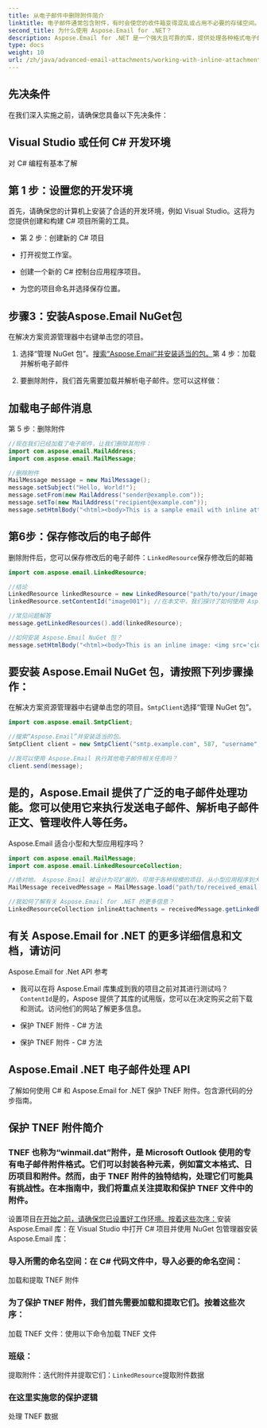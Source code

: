```yaml
---
title: 从电子邮件中删除附件简介
linktitle: 电子邮件通常包含附件，有时会使您的收件箱变得混乱或占用不必要的存储空间。在本文中，我们将探讨如何使用 Aspose.Email for .NET 库以编程方式从电子邮件中删除附件。 Aspose.Email 提供了一套强大的工具来处理电子邮件和附件，使其成为此任务的绝佳选择。
second_title: 为什么使用 Aspose.Email for .NET？
description: Aspose.Email for .NET 是一个强大且可靠的库，提供处理各种格式电子邮件的全面功能。它允许您操作电子邮件、附件、收件人等。借助其用户友好的 API，您可以轻松地将电子邮件处理功能集成到您的 C# 应用程序中。
type: docs
weight: 10
url: /zh/java/advanced-email-attachments/working-with-inline-attachments/
---
```


## 先决条件

在我们深入实施之前，请确保您具备以下先决条件：

## Visual Studio 或任何 C# 开发环境

对 C# 编程有基本了解

## 第 1 步：设置您的开发环境

首先，请确保您的计算机上安装了合适的开发环境，例如 Visual Studio。这将为您提供创建和构建 C# 项目所需的工具。

- 第 2 步：创建新的 C# 项目

- 打开视觉工作室。

- 创建一个新的 C# 控制台应用程序项目。

- 为您的项目命名并选择保存位置。

## 步骤3：安装Aspose.Email NuGet包

在解决方案资源管理器中右键单击您的项目。

1. 选择“管理 NuGet 包”。[搜索“Aspose.Email”并安装适当的包。](https://reference.aspose.com/email/java/)第 4 步：加载并解析电子邮件

2. 要删除附件，我们首先需要加载并解析电子邮件。您可以这样做：

## 加载电子邮件消息

第 5 步：删除附件

```java
//现在我们已经加载了电子邮件，让我们删除其附件：
import com.aspose.email.MailAddress;
import com.aspose.email.MailMessage;

//删除附件
MailMessage message = new MailMessage();
message.setSubject("Hello, World!");
message.setFrom(new MailAddress("sender@example.com"));
message.setTo(new MailAddress("recipient@example.com"));
message.setHtmlBody("<html><body>This is a sample email with inline attachments.</body></html>");
```

## 第6步：保存修改后的电子邮件

删除附件后，您可以保存修改后的电子邮件：`LinkedResource`保存修改后的邮箱

```java
import com.aspose.email.LinkedResource;

//结论
LinkedResource linkedResource = new LinkedResource("path/to/your/image.png");
linkedResource.setContentId("image001"); //在本文中，我们探讨了如何使用 Aspose.Email for .NET 库从电子邮件中删除附件。我们讨论了干净收件箱的重要性以及 Aspose.Email 如何简化附件操作过程。通过遵循本指南中概述的步骤，您可以轻松地将此功能集成到您自己的 C# 应用程序中。

//常见问题解答
message.getLinkedResources().add(linkedResource);

//如何安装 Aspose.Email NuGet 包？
message.setHtmlBody("<html><body>This is an inline image: <img src='cid:image001'></body></html>");
```

## 要安装 Aspose.Email NuGet 包，请按照下列步骤操作：

在解决方案资源管理器中右键单击您的项目。`SmtpClient`选择“管理 NuGet 包”。

```java
import com.aspose.email.SmtpClient;

//搜索“Aspose.Email”并安装适当的包。
SmtpClient client = new SmtpClient("smtp.example.com", 587, "username", "password");

//我可以使用 Aspose.Email 执行其他电子邮件相关任务吗？
client.send(message);
```

## 是的，Aspose.Email 提供了广泛的电子邮件处理功能。您可以使用它来执行发送电子邮件、解析电子邮件正文、管理收件人等任务。

Aspose.Email 适合小型和大型应用程序吗？

```java
import com.aspose.email.MailMessage;
import com.aspose.email.LinkedResourceCollection;

//绝对地。 Aspose.Email 被设计为可扩展的，可用于各种规模的项目，从小型应用程序到大型企业解决方案。
MailMessage receivedMessage = MailMessage.load("path/to/received_email.eml");

//我如何了解有关 Aspose.Email for .NET 的更多信息？
LinkedResourceCollection inlineAttachments = receivedMessage.getLinkedResources();
```

## 有关 Aspose.Email for .NET 的更多详细信息和文档，请访问

Aspose.Email for .Net API 参考

- 我可以在将 Aspose.Email 库集成到我的项目之前对其进行测试吗？`ContentId`是的，Aspose 提供了其库的试用版，您可以在决定购买之前下载和测试。访问他们的网站了解更多信息。

- 保护 TNEF 附件 - C# 方法

- 保护 TNEF 附件 - C# 方法

## Aspose.Email .NET 电子邮件处理 API

了解如何使用 C# 和 Aspose.Email for .NET 保护 TNEF 附件。包含源代码的分步指南。

## 保护 TNEF 附件简介

### TNEF 也称为“winmail.dat”附件，是 Microsoft Outlook 使用的专有电子邮件附件格式。它们可以封装各种元素，例如富文本格式、日历项目和附件。然而，由于 TNEF 附件的独特结构，处理它们可能具有挑战性。在本指南中，我们将重点关注提取和保护 TNEF 文件中的附件。

设置项目[在开始之前，请确保您已设置好工作环境。按着这些次序：](https://reference.aspose.com/email/java/)安装 Aspose.Email 库：在 Visual Studio 中打开 C# 项目并使用 NuGet 包管理器安装 Aspose.Email 库：

### 导入所需的命名空间：在 C# 代码文件中，导入必要的命名空间：

加载和提取 TNEF 附件

### 为了保护 TNEF 附件，我们首先需要加载和提取它们。按着这些次序：

加载 TNEF 文件：使用以下命令加载 TNEF 文件

### 班级：

提取附件：迭代附件并提取它们：`LinkedResource`提取附件数据

### 在这里实施您的保护逻辑

处理 TNEF 数据